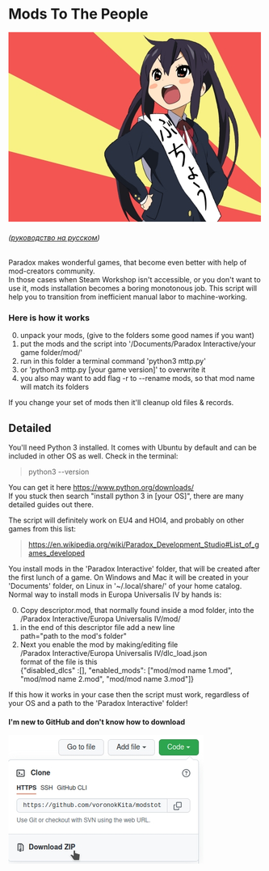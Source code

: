 # Mods To The People

![picture](azusa.jpg "Azusa")

###### ([руководство на русском](https://github.com/voronokKita/modstothepeople/blob/master/%D0%9F%D0%A0%D0%9E%D0%A7%D0%A2%D0%98%20%D0%9C%D0%95%D0%9D%D0%AF%20%D0%BD%D0%B0%20%D1%80%D1%83%D1%81%D1%81%D0%BA%D0%BE%D0%BC.md))

Paradox makes wonderful games, that become even better with help of mod-creators community.<br>
In those cases when Steam Workshop isn't accessible, or you don't want to use it, mods installation becomes a boring monotonous job. This script will help you to transition from inefficient manual labor to machine-working.

### Here is how it works

0. unpack your mods, (give to the folders some good names if you want)
1. put the mods and the script into '/Documents/Paradox Interactive/your game folder/mod/'
2. run in this folder a terminal command 'python3 mttp.py'
3. or 'python3 mttp.py [your game version]' to overwrite it
4. you also may want to add flag -r to --rename mods, so that mod name will match its folders

If you change your set of mods then it'll cleanup old files & records.

## Detailed

You'll need Python 3 installed. It comes with Ubuntu by default and can be included in other OS as well. Check in the terminal:

> python3 --version

You can get it here https://www.python.org/downloads/<br>
If you stuck then search "install python 3 in [your OS]", there are many detailed guides out there.

The script will definitely work on EU4 and HOI4, and probably on other games from this list:

> https://en.wikipedia.org/wiki/Paradox_Development_Studio#List_of_games_developed

You install mods in the 'Paradox Interactive' folder, that will be created after the first lunch of a game. On Windows and Mac it will be created in your 'Documents' folder, on Linux in '~/.local/share/' of your home catalog.<br>
Normal way to install mods in Europa Universalis IV by hands is:

0. Copy descriptor.mod, that normally found inside a mod folder, into the<br>
/Paradox Interactive/Europa Universalis IV/mod/<br>
1. in the end of this descriptor file add a new line<br>
path="path to the mod's folder"<br>
2. Next you enable the mod by making/editing file<br>
/Paradox Interactive/Europa Universalis IV/dlc_load.json<br>
format of the file is this<br>
{"disabled_dlcs" :[], "enabled_mods": ["mod/mod name 1.mod", "mod/mod name 2.mod", "mod/mod name 3.mod"]}

If this how it works in your case then the script must work, regardless of your OS and a path to the 'Paradox Interactive' folder!

#### I'm new to GitHub and don't know how to download

![guide](howto.jpg "how to download")
